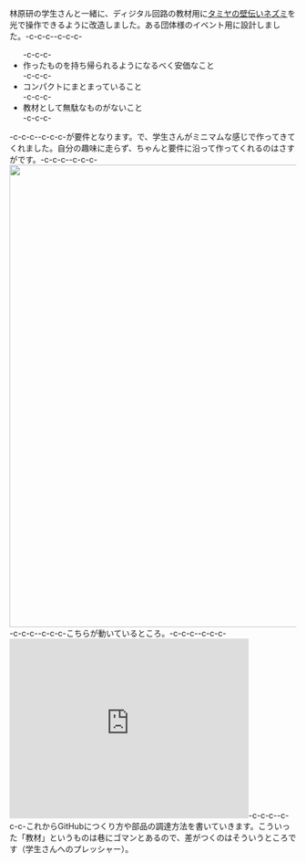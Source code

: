 林原研の学生さんと一緒に、ディジタル回路の教材用に<a href="http://www.tamiya.com/japan/products/70198hugging_mouse/" target="_blank">タミヤの壁伝いネズミ</a>を光で操作できるように改造しました。ある団体様のイベント用に設計しました。-c-c-c--c-c-c-<ul>-c-c-c-	<li>作ったものを持ち帰られるようになるべく安価なこと</li>-c-c-c-	<li>コンパクトにまとまっていること</li>-c-c-c-	<li>教材として無駄なものがないこと</li>-c-c-c-</ul>-c-c-c--c-c-c-が要件となります。で、学生さんがミニマムな感じで作ってきてくれました。自分の趣味に走らず、ちゃんと要件に沿って作ってくれるのはさすがです。-c-c-c--c-c-c-<a href="https://lab.ueda.asia/wp-content/uploads/2016/06/ファイル-2016-06-04-11-49-34.jpeg"><img src="https://lab.ueda.asia/wp-content/uploads/2016/06/ファイル-2016-06-04-11-49-34-1024x810.jpeg" alt="" width="1024" height="810" class="aligncenter size-large wp-image-838" /></a>-c-c-c--c-c-c-こちらが動いているところ。-c-c-c--c-c-c-<iframe width="420" height="315" src="https://www.youtube.com/embed/5WNjF-kcHEA" frameborder="0" allowfullscreen></iframe>-c-c-c--c-c-c-これからGitHubにつくり方や部品の調達方法を書いていきます。こういった「教材」というものは巷にゴマンとあるので、差がつくのはそういうところです（学生さんへのプレッシャー）。
